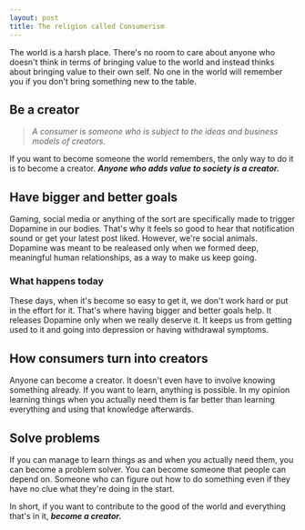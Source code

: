 ```yaml
---
layout: post
title: The religion called Consumerism
---
```


The world is a harsh place. There's no room to care about anyone who doesn't think in terms of bringing value to the world and instead thinks about bringing value to their own self. No one in the world will remember you if you don't bring something new to the table.

## Be a creator

> *A consumer is someone who is subject to the ideas and business models of creators.*

If you want to become someone the world remembers, the only way to do it is to become a creator. ***Anyone who adds value to society is a creator.***

## Have bigger and better goals

Gaming, social media or anything of the sort are specifically made to trigger Dopamine in our bodies. That's why it feels so good to hear that notification sound or get your latest post liked. However, we're social animals. Dopamine was meant to be realeased only when we formed deep, meaningful human relationships, as a way to make us keep going.

### What happens today

These days, when it's become so easy to get it, we don't work hard or put in the effort for it. That's where having bigger and better goals help. It releases Dopamine only when we really deserve it. It keeps us from getting used to it and going into depression or having withdrawal symptoms.

## How consumers turn into creators

Anyone can become a creator. It doesn't even have to involve knowing something already. If you want to learn, anything is possible. In my opinion learning things when you actually need them is far better than learning everything and using that knowledge afterwards.

## Solve problems

If you can manage to learn things as and when you actually need them, you can become a problem solver. You can become someone that people can depend on. Someone who can figure out how to do something even if they have no clue what they're doing in the start.

In short, if you want to contribute to the good of the world and everything that's in it, ***become a creator.***